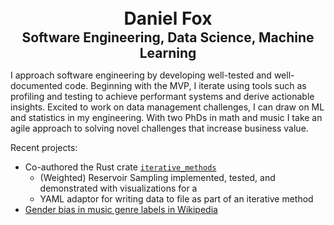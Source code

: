 <center> <h1 style="margin:0;padding:1">Daniel Fox</h1></center>
<center> <h2 style="margin:0;padding:0">Software Engineering, Data Science, Machine Learning</h2></center>

I approach software engineering by developing well-tested and well-documented code. Beginning with the MVP, I iterate using tools such as profiling and testing to achieve performant systems and derive actionable insights. Excited to work on data management challenges, I can draw on ML and statistics in my engineering. With two PhDs in math and music I take an agile approach to solving novel challenges that increase business value.

Recent projects:

- Co-authored the Rust crate [`iterative_methods`](https://crates.io/crates/iterative_methods)
	- (Weighted) Reservoir Sampling implemented, tested, and demonstrated with visualizations for a 
	- YAML adaptor for writing data to file as part of an iterative method
- [Gender bias in music genre labels in Wikipedia](https://github.com/fox-daniel/Genre)
